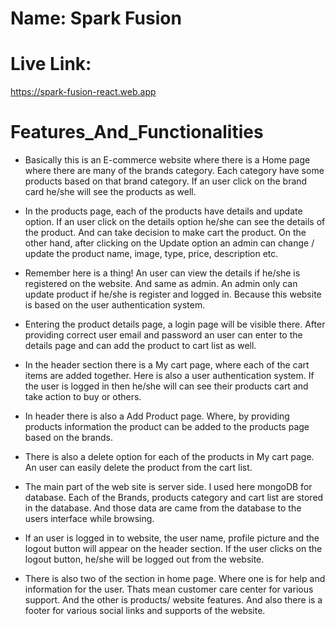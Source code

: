 # Name: Spark Fusion

# Live Link:
https://spark-fusion-react.web.app


# Features_And_Functionalities

- Basically this is an E-commerce website where there is a Home page where there are many of the brands category. Each category have some products based on that brand category. If an user click on the brand card he/she will see the products as well. 

- In the products page, each of the products have details and update option. If an user click on the details option he/she can see the details of the product. And can take decision to make cart the product. On the other hand, after clicking on the Update option an admin can change / update the product name, image, type, price, description etc. 

- Remember here is a thing! An user can view the details if he/she is registered on the website. And same as admin. An admin only can update product if he/she is register and logged in. Because this website is based on the user authentication system. 

- Entering the product details page, a login page will be visible there. After providing correct user email and password an user can enter to the details page and can add the product to cart list as well. 

- In the header section there is a My cart page, where each of the cart items are added together. Here is also a user authentication system. If the user is logged in then he/she will can see their products cart and take action to buy or others.

- In header there is also a Add Product page. Where, by providing products information the product can be added to the products page based on the brands.

- There is also a delete option for each of the products in My cart page. An user can easily delete the product from the cart list. 

- The main part of the web site is server side. I used here mongoDB for database. Each of the Brands, products category and cart list are stored in the database. And those data are came from the database to the users interface while browsing. 

- If an user is logged in to website, the user name, profile picture and the logout button will appear on the header section. If the user clicks on the logout button, he/she will be logged out from the website.

- There is also two of the section in home page. Where one is for help and information for the user. Thats mean customer care center for various support. And the other is products/ website features. And also there is a footer for various social links and supports of the website. 


